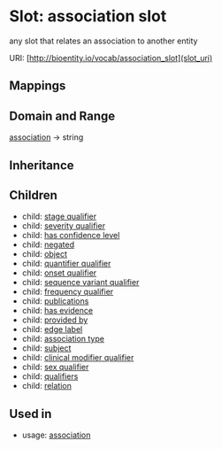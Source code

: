 # Slot: association slot


any slot that relates an association to another entity

URI: [http://bioentity.io/vocab/association_slot](slot_uri)
## Mappings

## Domain and Range

[association](Association.md) -> string
## Inheritance

## Children

 *  child: [stage qualifier](stage_qualifier.md)
 *  child: [severity qualifier](severity_qualifier.md)
 *  child: [has confidence level](has_confidence_level.md)
 *  child: [negated](negated.md)
 *  child: [object](object.md)
 *  child: [quantifier qualifier](quantifier_qualifier.md)
 *  child: [onset qualifier](onset_qualifier.md)
 *  child: [sequence variant qualifier](sequence_variant_qualifier.md)
 *  child: [frequency qualifier](frequency_qualifier.md)
 *  child: [publications](publications.md)
 *  child: [has evidence](has_evidence.md)
 *  child: [provided by](provided_by.md)
 *  child: [edge label](edge_label.md)
 *  child: [association type](association_type.md)
 *  child: [subject](subject.md)
 *  child: [clinical modifier qualifier](clinical_modifier_qualifier.md)
 *  child: [sex qualifier](sex_qualifier.md)
 *  child: [qualifiers](qualifiers.md)
 *  child: [relation](relation.md)
## Used in

 *  usage: [association](Association.md)
